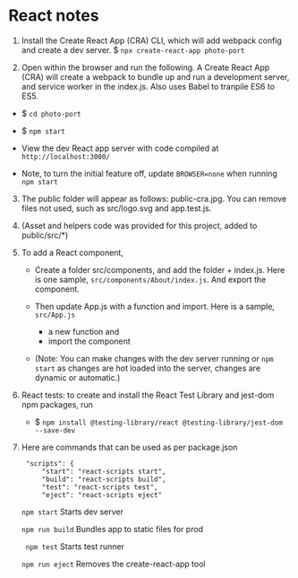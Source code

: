 # React notes

1.  Install the Create React App (CRA) CLI, which will add webpack config and create a dev server.
    $ `npx create-react-app photo-port`

2. Open within the browser and run the following. A Create React App (CRA) will create a webpack to bundle up and run a development server, and service worker in the index.js. Also uses Babel to tranpile ES6 to ES5.

- $ `cd photo-port`
- $ `npm start`

- View the dev React app server with code compiled at  `http://localhost:3000/`

- Note, to turn the initial feature off, update `BROWSER=none` when running `npm start`

3. The public folder will appear as follows: public-cra.jpg. 
You can remove files not used, such as src/logo.svg and app.test.js.

4. (Asset and helpers code was provided for this project, added to public/src/*)

5. To add a React component,
    * Create a folder src/components, and add the folder + index.js. Here is one sample, `src/components/About/index.js`. And export the component.
    * Then update App.js with a function and import. Here is a sample, `src/App.js`
        * a new function and 
        * import the component

    * (Note: You can make changes with the dev server running or `npm start` as changes are hot loaded into the server, changes are dynamic or automatic.)

6. React tests: to create and install the React Test Library and jest-dom npm packages, run

    * $ `npm install @testing-library/react @testing-library/jest-dom --save-dev`



0. Here are commands that can be used as per package.json

        "scripts": {
            "start": "react-scripts start",
            "build": "react-scripts build",
            "test": "react-scripts test",
            "eject": "react-scripts eject"
    

    `npm start`
        Starts dev server

    `npm run build`
        Bundles app to static files for prod

    ` npm test`
        Starts test runner

    `npm run eject`
        Removes the create-react-app tool

            